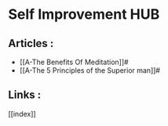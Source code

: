 # Self Improvement HUB

## Articles :
- [[A-The Benefits Of Meditation]]#
- [[A-The 5 Principles of the Superior man]]#

## Links :
[[index]]
